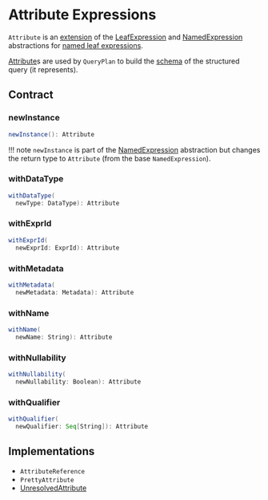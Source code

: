 # Attribute Expressions

`Attribute` is an [extension](#contract) of the [LeafExpression](Expression.md#LeafExpression) and [NamedExpression](NamedExpression.md) abstractions for [named leaf expressions](#implementations).

[Attribute](../catalyst/QueryPlan.md#output)s are used by `QueryPlan` to build the [schema](../types/StructType.md) of the structured query (it represents).

## Contract

### <span id="newInstance"> newInstance

```scala
newInstance(): Attribute
```

!!! note
    `newInstance` is part of the [NamedExpression](NamedExpression.md#newInstance) abstraction but changes the return type to `Attribute` (from the base `NamedExpression`).

### <span id="withDataType"> withDataType

```scala
withDataType(
  newType: DataType): Attribute
```

### <span id="withExprId"> withExprId

```scala
withExprId(
  newExprId: ExprId): Attribute
```

### <span id="withMetadata"> withMetadata

```scala
withMetadata(
  newMetadata: Metadata): Attribute
```

### <span id="withName"> withName

```scala
withName(
  newName: String): Attribute
```

### <span id="withNullability"> withNullability

```scala
withNullability(
  newNullability: Boolean): Attribute
```

### <span id="withQualifier"> withQualifier

```scala
withQualifier(
  newQualifier: Seq[String]): Attribute
```

## Implementations

* `AttributeReference`
* `PrettyAttribute`
* [UnresolvedAttribute](UnresolvedAttribute.md)
